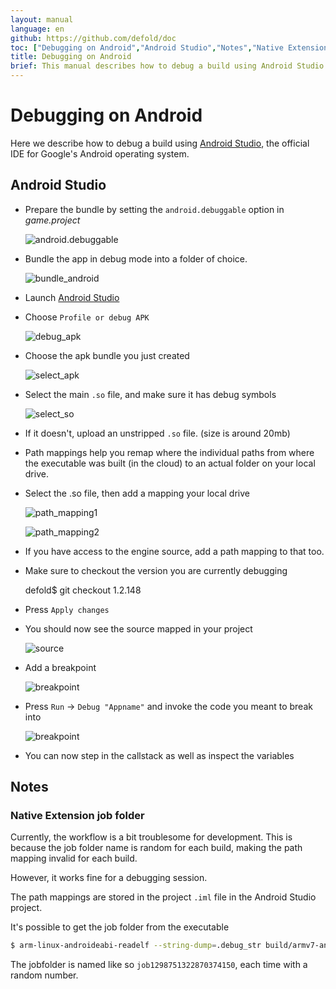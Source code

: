 ```yaml
---
layout: manual
language: en
github: https://github.com/defold/doc
toc: ["Debugging on Android","Android Studio","Notes","Native Extension job folder"]
title: Debugging on Android
brief: This manual describes how to debug a build using Android Studio.
---
```


# Debugging on Android

Here we describe how to debug a build using [Android Studio](https://developer.android.com/studio/), the official IDE for Google's Android operating system.


## Android Studio

* Prepare the bundle by setting the `android.debuggable` option in *game.project*

	![android.debuggable](../images/extensions/debugging/android/game_project_debuggable.png)

* Bundle the app in debug mode into a folder of choice.

	![bundle_android](../images/extensions/debugging/android/bundle_android.png)

* Launch [Android Studio](https://developer.android.com/studio/)

* Choose `Profile or debug APK`

	![debug_apk](../images/extensions/debugging/android/android_profile_or_debug.png)

* Choose the apk bundle you just created

	![select_apk](../images/extensions/debugging/android/android_select_apk.png)

* Select the main `.so` file, and make sure it has debug symbols

	![select_so](../images/extensions/debugging/android/android_missing_symbols.png)

* If it doesn't, upload an unstripped `.so` file. (size is around 20mb)

* Path mappings help you remap where the individual paths from where the executable was built (in the cloud) to an actual folder on your local drive.

* Select the .so file, then add a mapping your local drive

	![path_mapping1](../images/extensions/debugging/android/path_mappings_android.png)

	![path_mapping2](../images/extensions/debugging/android/path_mappings_android2.png)

* If you have access to the engine source, add a path mapping to that too.

* Make sure to checkout the version you are currently debugging

	defold$ git checkout 1.2.148

* Press `Apply changes`

* You should now see the source mapped in your project

	![source](../images/extensions/debugging/android/source_mappings_android.png)

* Add a breakpoint

	![breakpoint](../images/extensions/debugging/android/breakpoint_android.png)

* Press `Run` -> `Debug "Appname"` and invoke the code you meant to break into

	![breakpoint](../images/extensions/debugging/android/callstack_variables_android.png)

* You can now step in the callstack as well as inspect the variables


## Notes

### Native Extension job folder

Currently, the workflow is a bit troublesome for development. This is because the job folder name
is random for each build, making the path mapping invalid for each build.

However, it works fine for a debugging session.

The path mappings are stored in the project `.iml` file in the Android Studio project.

It's possible to get the job folder from the executable

```sh
$ arm-linux-androideabi-readelf --string-dump=.debug_str build/armv7-android/libdmengine.so | grep /job
```

The jobfolder is named like so `job1298751322870374150`, each time with a random number.

